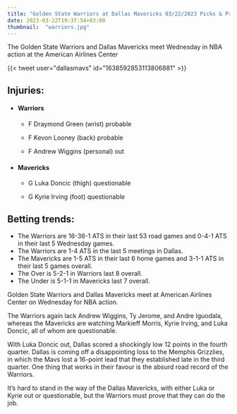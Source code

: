 ```yaml
---
title: "Golden State Warriors at Dallas Mavericks 03/22/2023 Picks & Preview"
date: 2023-03-22T19:37:54+03:00
thumbnail:  "warriors.jpg"
---
```

The Golden State Warriors and Dallas Mavericks meet Wednesday in NBA action at the American Airlines Center
<!--more-->{{< tweet user="dallasmavs" id="1638592853113806881" >}}

## Injuries:

  - #### Warriors

    - F Draymond Green (wrist) probable

    - F Kevon Looney (back) probable

    - F Andrew Wiggins (personal) out

  - #### Mavericks

    - G Luka Doncic (thigh) questionable

    - G Kyrie Irving (foot) questionable

## Betting trends:

  - The Warriors are 16-36-1 ATS in their last 53 road games and 0-4-1 ATS in their last 5 Wednesday games.
  - The Warriors are 1-4 ATS in the last 5 meetings in Dallas.
  - The Mavericks are 1-5 ATS in their last 6 home games and 3-1-1 ATS in their last 5 games overall.
  - The Over is 5-2-1 in Warriors last 8 overall.
  - The Under is 5-1-1 in Mavericks last 7 overall.


Golden State Warriors and Dallas Mavericks meet at American Airlines Center on Wednesday for NBA action.

The Warriors again lack Andrew Wiggins, Ty Jerome, and Andre Iguodala, whereas the Mavericks are watching Markieff Morris, Kyrie Irving, and Luka Doncic, all of whom are questionable.

With Luka Doncic out, Dallas scored a shockingly low 12 points in the fourth quarter. Dallas is coming off a disappointing loss to the Memphis Grizzlies, in which the Mavs lost a 16-point lead that they established late in the third quarter. One thing that works in their favour is the absurd road record of the Warriors.

It’s hard to stand in the way of the Dallas Mavericks, with either Luka or Kyrie out or questionable, but the Warriors must prove that they can do the job.
